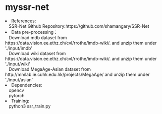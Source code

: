 # myssr-net
<li>References:</li>
   &nbsp;&nbsp;&nbsp;SSR-Net Github Repository:https://github.com/shamangary/SSR-Net<br>
<li>Data pre-processing：</li>
   &nbsp;&nbsp;&nbsp;Download mdb dataset from https://data.vision.ee.ethz.ch/cvl/rrothe/imdb-wiki/. and unzip them under './input/imdb'<br>
   &nbsp;&nbsp;&nbsp;Download wiki dataset from https://data.vision.ee.ethz.ch/cvl/rrothe/imdb-wiki/. and unzip them under './input/wiki'<br>
   &nbsp;&nbsp;&nbsp;Download MegaAge-Asian dataset from http://mmlab.ie.cuhk.edu.hk/projects/MegaAge/ and unzip them under './input/asian'<br>
<li>Dependencies:</li>
   &nbsp;&nbsp;&nbsp;opencv<br>
   &nbsp;&nbsp;&nbsp;pytorch<br>
<li>Training:</li>
&nbsp;&nbsp;&nbsp;python3 ssr_train.py<br>


